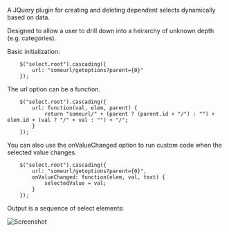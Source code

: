 A JQuery plugin for creating and deleting dependent selects dynamically based on data.

Designed to allow a user to drill down into a heirarchy of unknown depth (e.g. categories).

Basic initialization:

		$("select.root").cascading({
			url: "someurl/getoptions?parent={0}"
		});

The url option can be a function.

		$("select.root").cascading({
			url: function(val, elem, parent) {
				return "someurl/" + (parent ? (parent.id + "/") : "") + elem.id + (val ? "/" + val : "") + "/";
			}
		});

You can also use the onValueChanged option to run custom code when the selected value changes.

		$("select.root").cascading({
			url: "someurl/getoptions?parent={0}",
			onValueChanged: function(elem, val, text) {
				selectedValue = val;
			}
		});

Output is a sequence of select elements:

![Screenshot](https://raw.github.com/mattheyan/jquery-cascading/master/screenshot.png)

